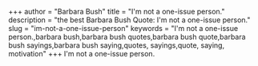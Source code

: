 +++
author = "Barbara Bush"
title = "I'm not a one-issue person."
description = "the best Barbara Bush Quote: I'm not a one-issue person."
slug = "im-not-a-one-issue-person"
keywords = "I'm not a one-issue person.,barbara bush,barbara bush quotes,barbara bush quote,barbara bush sayings,barbara bush saying,quotes, sayings,quote, saying, motivation"
+++
I'm not a one-issue person.
